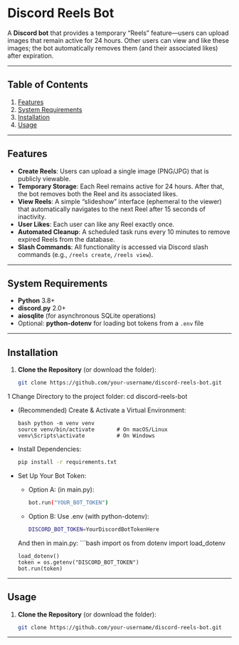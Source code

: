 # Discord Reels Bot

A **Discord bot** that provides a temporary “Reels” feature—users can upload images that remain active for 24 hours. Other users can view and like these images; the bot automatically removes them (and their associated likes) after expiration.

---

## Table of Contents

1. [Features](#features)  
2. [System Requirements](#system-requirements)  
3. [Installation](#installation)
4. [Usage](#usage)  

---

## Features

- **Create Reels**: Users can upload a single image (PNG/JPG) that is publicly viewable.  
- **Temporary Storage**: Each Reel remains active for 24 hours. After that, the bot removes both the Reel and its associated likes.  
- **View Reels**: A simple “slideshow” interface (ephemeral to the viewer) that automatically navigates to the next Reel after 15 seconds of inactivity.  
- **User Likes**: Each user can like any Reel exactly once.  
- **Automated Cleanup**: A scheduled task runs every 10 minutes to remove expired Reels from the database.  
- **Slash Commands**: All functionality is accessed via Discord slash commands (e.g., `/reels create`, `/reels view`).  

---

## System Requirements

- **Python** 3.8+  
- **discord.py** 2.0+  
- **aiosqlite** (for asynchronous SQLite operations)  
- Optional: **python-dotenv** for loading bot tokens from a `.env` file  


---

## Installation

1. **Clone the Repository** (or download the folder):
   ```bash
   git clone https://github.com/your-username/discord-reels-bot.git
1 Change Directory to the project folder:
   cd discord-reels-bot
- (Recommended) Create & Activate a Virtual Environment:
   ```
   bash python -m venv venv
   source venv/bin/activate       # On macOS/Linux
   venv\Scripts\activate          # On Windows
- Install Dependencies:
   ```bash 
   pip install -r requirements.txt
- Set Up Your Bot Token:
   - Option A: (in main.py):
      ```bash 
      bot.run("YOUR_BOT_TOKEN")
   - Option B: Use .env (with python-dotenv):
      ```bash 
      DISCORD_BOT_TOKEN=YourDiscordBotTokenHere
   And then in main.py:
      ```bash
      import os
      from dotenv import load_dotenv
      
      load_dotenv()
      token = os.getenv("DISCORD_BOT_TOKEN")
      bot.run(token)



---

## Usage

1. **Clone the Repository** (or download the folder):
   ```bash
   git clone https://github.com/your-username/discord-reels-bot.git

---
